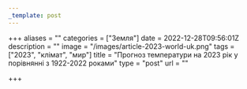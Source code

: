 ```yaml
---
_template: post
---
```


+++
aliases = ""
categories = ["Земля"]
date = 2022-12-28T09:56:01Z
description = ""
image = "/images/article-2023-world-uk.png"
tags = ["2023", "клiмат", "мир"]
title = "Прогноз температури на 2023 рік у порівнянні з 1922-2022 роками"
type = "post"
url = ""

+++
